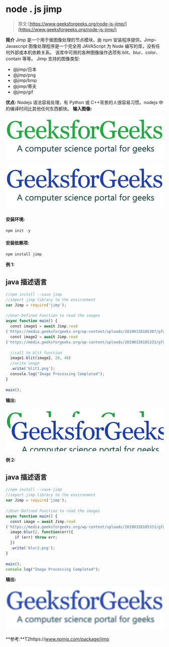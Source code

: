 # node . js jimp

> 原文:[https://www.geeksforgeeks.org/node-js-jimp/](https://www.geeksforgeeks.org/node-js-jimp/)

**简介**
Jimp 是一个用于做图像处理的节点模块，由 npm 安装程序提供。Jimp–Javascript 图像处理程序是一个完全用 JAVAScript 为 Node 编写的库，没有任何外部或本机依赖关系。
该库中可用的各种图像操作选项有:blit、blur、color、contain 等等。
Jimp 支持的图像类型:

*   @jimp/日本
*   @jimp/png
*   @jimp/bmp
*   @jimp/蒂夫
*   @jimp/gif

**优点:**
Nodejs 语法容易处理，有 Python 或 C++背景的人很容易习惯。nodejs 中的编译时间比其他任何东西都快。
**输入图像:**

![](img/11d75a22300d1eaf21322ef1a88a13d0.png)

![](img/290a52d70280cfd5211f5083f062f10e.png)

#### 安装环境:

```js
npm init -y
```

#### 安装依赖项:

```js
npm install jimp
```

**例 1:**

## java 描述语言

```js
//npm install --save jimp
//import jimp library to the environment
var Jimp = require('jimp');

//User-Defined Function to read the images
async function main() {
  const image1 = await Jimp.read
('https://media.geeksforgeeks.org/wp-content/uploads/20190328185307/gfg28.png');
  const image2 = await Jimp.read
('https://media.geeksforgeeks.org/wp-content/uploads/20190328185333/gfg111.png');

  //call to blit function 
  image1.blit(image2, 20, 40)
  //write image
  .write('blit1.png');
  console.log("Image Processing Completed");
}

main();
```

**输出:**

![](img/7683a143a57191f36a2c64f66ad42b6c.png)

**例 2:**

## java 描述语言

```js
//npm install --save jimp
//import jimp library to the environment
var Jimp = require('jimp');

//User-Defined Function to read the images
async function main() {
  const image = await Jimp.read
('https://media.geeksforgeeks.org/wp-content/uploads/20190328185333/gfg111.png');
  image.blur(2, function(err){
    if (err) throw err;
  })
  .write('blur2.png');
}

main();
console.log("Image Processing Completed");
```

**输出:**

![](img/8ed69f9d7a7ea8b155298f9c3de40f86.png)

**参考:**T2https://www.npmjs.com/package/jimp